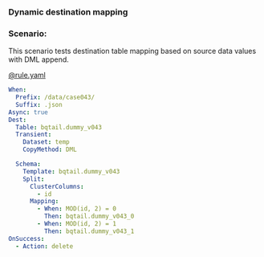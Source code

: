 ### Dynamic destination mapping

### Scenario:

This scenario tests destination table mapping based on source data values with DML append.


[@rule.yaml](rule/rule.yaml)
```yaml
When:
  Prefix: /data/case043/
  Suffix: .json
Async: true
Dest:
  Table: bqtail.dummy_v043
  Transient:
    Dataset: temp
    CopyMethod: DML

  Schema:
    Template: bqtail.dummy_v043
    Split:
      ClusterColumns:
        - id
      Mapping:
        - When: MOD(id, 2) = 0
          Then: bqtail.dummy_v043_0
        - When: MOD(id, 2) = 1
          Then: bqtail.dummy_v043_1
OnSuccess:
  - Action: delete


```
